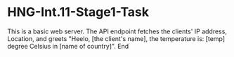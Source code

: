 # HNG-Int.11-Stage1-Task
This is a basic web server. The API endpoint fetches the clients' IP address, Location, and greets "Heelo, [the client's name], the temperature is: [temp] degree Celsius in [name of country]". End  
